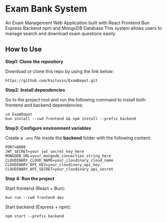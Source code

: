 # Exam Bank System

An Exam Management Web Application built with React Frontend Bun Express Backend npm and MongoDB Database This system allows users to manage search and download exam questions easily.

## How to Use

**Step1: Clone the repository**

Download or clone this repo by using the link below:

    https://github.com/Kaitosss/ExamDepot.git

**Step2: Install dependencies**

Go to the project root and run the following command to install both frontend and backend dependencies:

    cd ExamDepot
    bun install --cwd frontend && npm install --prefix backend
    
**Step3: Configure environment variables**

Create a `.env` file inside the **backend** folder with the following content:

    PORT=8000
    JWT_SECRET=your_jwt_secret_key_here
    MONGODB_URL=your_mongodb_connection_string_here
    CLOUDINARY_CLOUD_NAME=your_cloudinary_cloud_name
    CLOUDINARY_API_KEY=your_cloudinary_api_key
    CLOUDINARY_API_SECRET=your_cloudinary_api_secret

**Step 4: Run the project**

Start frontend (React + Bun):

    bun run --cwd frontend dev

Start backend (Express + npm):

    npm start --prefix backend
